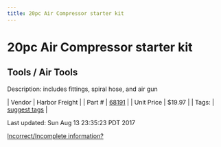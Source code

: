 ```yaml
---
title: 20pc Air Compressor starter kit
---
```


# 20pc Air Compressor starter kit
## Tools / Air Tools
Description: 	includes fittings, spiral hose, and air gun 

| Vendor | Harbor Freight | 
| Part # | [68191](http://www.harborfreight.com/air-tools/air-accessory-kits/20-pc-air-compressor-starter-kit-68191.html) | 
| Unit Price | $19.97 | 
| Tags: | [suggest tags](https://docs.google.com/forms/d/e/1FAIpQLSeWyY8v3RgOty-MyWmh9U0iivNYN_molChYyS-0U-o-kOAv_g/viewform) | 

Last updated: Sun Aug 13 23:35:23 PDT 2017

 [Incorrect/Incomplete information?](https://docs.google.com/forms/d/e/1FAIpQLSeWyY8v3RgOty-MyWmh9U0iivNYN_molChYyS-0U-o-kOAv_g/viewform)